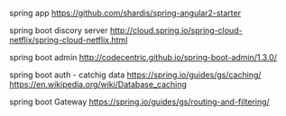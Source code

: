 spring app
https://github.com/shardis/spring-angular2-starter

spring boot discory server
 http://cloud.spring.io/spring-cloud-netflix/spring-cloud-netflix.html

 spring boot admin
 http://codecentric.github.io/spring-boot-admin/1.3.0/

 spring boot auth - catchig data
 https://spring.io/guides/gs/caching/
 https://en.wikipedia.org/wiki/Database_caching

spring boot Gateway
 https://spring.io/guides/gs/routing-and-filtering/

